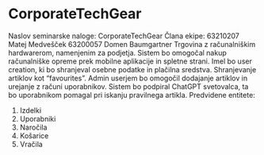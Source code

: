 # CorporateTechGear
Naslov seminarske naloge: CorporateTechGear
Člana ekipe:
63210207 Matej Medvešček 
63200057 Domen Baumgartner
Trgovina z računalniškim hardwarerom, namenjenim za podjetja. Sistem bo omogočal nakup računalniške opreme prek mobilne aplikacije in spletne strani. Imel bo user creation, ki bo shranjeval osebne podatke in plačilna sredstva. Shranjevanje artiklov kot “favourites”. Admin userjem bo omogočil dodajanje artiklov in urejanje z računi uporabnikov. Sistem bo podpiral ChatGPT svetovalca, ta bo uporabnikom pomagal pri iskanju pravilnega artikla. 
Predvidene entitete:
1.	Izdelki
2.	Uporabniki
3.	Naročila
4.	Košarice
5.	Vračila
